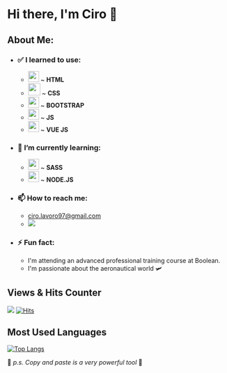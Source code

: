 # Hi there, I'm Ciro 👋
## About Me:
- ### ✅ I learned to use:
  - <img src="https://user-images.githubusercontent.com/96072268/161374093-b80b0bc7-2be5-44bd-bf1e-ab3deb4e29cb.png" width="25" height="25"/> ~ **HTML**
  - <img src="https://user-images.githubusercontent.com/96072268/161374463-5c349721-a57a-418c-833f-b024997263e5.png" width="28" height="28"/> ~ **CSS**
  - <img src="https://user-images.githubusercontent.com/96072268/161374521-07e04ac1-34e7-4f7b-b7d9-9cb72ec5b209.png" width="25" height="25"/> ~ **BOOTSTRAP**
  - <img src="https://user-images.githubusercontent.com/96072268/161374545-ce377581-c7b3-4c4a-aab4-30883b941140.png" width="25" height="25"/> ~ **JS**
  - <img src="https://user-images.githubusercontent.com/96072268/161374582-fd35a2c4-069a-4c52-966d-6dd1b87d1c98.png" width="25" height="25"/> ~ **VUE JS**
- ### 📒 I’m currently learning:
  - <img src="https://user-images.githubusercontent.com/96072268/161374386-26ae9a12-7ae9-47e9-b19f-baa5986b079c.png" width="25" height="25"/> ~ **SASS**
  - <img src="https://user-images.githubusercontent.com/96072268/161442896-2070e614-5078-481f-ab77-4c805de7a47b.png" width="25" height="25"/> ~ **NODE.JS**
- ### 📫 How to reach me: 
  - ciro.lavoro97@gmail.com
  - <a href="https://wa.me/393461596267"><img src="https://img.shields.io/badge/WhatsApp-25D366?style=for-the-badge&logo=whatsapp&logoColor=white"></a>
- ### ⚡ Fun fact: 
  - I'm attending an advanced professional training course at Boolean.
  - I'm passionate about the aeronautical world 🛩️
## Views & Hits Counter
![](https://komarev.com/ghpvc/?username=Ciro97cu&color=blueviolet)
[![Hits](https://hits.seeyoufarm.com/api/count/incr/badge.svg?url=https%3A%2F%2Fgithub.com%2FCiro97cu%2Fhit-counter&count_bg=%238C37DB&title_bg=%23555555&icon=node-dot-js.svg&icon_color=%23FFFFFF&title=hits&edge_flat=false)](https://hits.seeyoufarm.com)
## Most Used Languages
[![Top Langs](https://github-readme-stats.vercel.app/api/top-langs/?username=Ciro97cu&layout=compact)](https://github.com/Ciro97cu/github-readme-stats)

🦆 *p.s. Copy and paste is a very powerful tool* 💜
